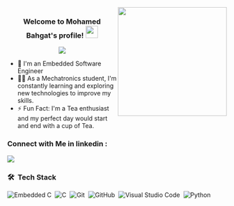
<img width="250" align="right" src="https://c.tenor.com/_DOBjnGspYAAAAAM/code-coding.gif">

<h3 align="center">
  Welcome to Mohamed Bahgat's profile!
  <img src="https://media.giphy.com/media/hvRJCLFzcasrR4ia7z/giphy.gif" width="28">
</h3>

<!-- Typing SVG by DenverCoder1 - https://github.com/DenverCoder1/readme-typing-svg -->
<p align="center">
 <a href="https://github.com/DenverCoder1/readme-typing-svg"><img src="https://readme-typing-svg.herokuapp.com/?lines=Embedded%20Software%20Engineer;Always%20want%20to%20learn&font=Fira%20Code&center=true&width=440&height=45&color=f75c7e&vCenter=true&size=22"></a>
</p> 

- 🏢 I'm an Embedded Software Engineer 
- 👨‍💻 As a Mechatronics student, I'm constantly learning and exploring new technologies to improve my skills.
- ⚡ Fun Fact: I'm a Tea enthusiast and my perfect day would start and end with a cup of Tea.


### Connect with Me in linkedin :
<a href="https://linkedin.com/in/mohamed-bahgaat/" target="_blank"><img src="https://img.shields.io/badge/-Mohmaed%20Bahgat-0077B5?style=for-the-badge&logo=Linkedin&logoColor=white"/></a>



### 🛠 &nbsp;Tech Stack
![Embedded C](https://img.shields.io/badge/-Embedded%20C-05122A?style=flat&logo=Embedded-C&logoColor=007ACC)&nbsp;
![C](https://img.shields.io/badge/-05122A?style=flat&logo=C&logoColor=007ACC)&nbsp;
![Git](https://img.shields.io/badge/-Git-05122A?style=flat&logo=git)&nbsp;
![GitHub](https://img.shields.io/badge/-GitHub-05122A?style=flat&logo=github)&nbsp;
![Visual Studio Code](https://img.shields.io/badge/-Visual%20Studio%20Code-05122A?style=flat&logo=visual-studio-code&logoColor=007ACC)&nbsp;
![Python](https://img.shields.io/badge/-Python%20-05122A?style=flat&logo=python)&nbsp;

</a>

